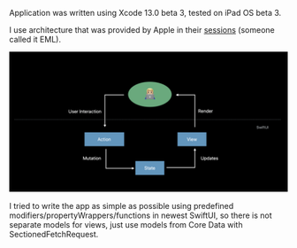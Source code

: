 Application was written using Xcode 13.0 beta 3, tested on iPad OS beta 3.

I use architecture that was provided by Apple in their [sessions](https://developer.apple.com/wwdc19/226) (someone called it EML). 

![SwiftUI](SwiftUI.png)

I tried to write the app as simple as possible using predefined modifiers/propertyWrappers/functions in newest SwiftUI, so there is not separate models for views, just use models from Core Data with SectionedFetchRequest.
